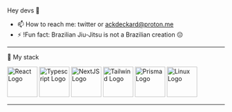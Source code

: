 ### 

Hey devs 👋


- 📫 How to reach me: twitter or ackdeckard@proton.me 
- ⚡ !Fun fact: Brazilian Jiu-Jitsu is not a Brazilian creation 😔


---

🧰 My stack



<img src="https://cdn.worldvectorlogo.com/logos/react-2.svg" alt="React Logo" width="70" height="70" class="filter-green"/>  <img src="https://cdn.worldvectorlogo.com/logos/typescript.svg" alt="Typescript Logo" width="70" height="70"/>  <img src="https://cdn.worldvectorlogo.com/logos/nextjs-2.svg" alt="NextJS Logo" width="70" height="70"/>  <img src="https://cdn.worldvectorlogo.com/logos/tailwind-css-1.svg" alt="Tailwind Logo" width="70" height="70"/>  <img src="https://cdn.worldvectorlogo.com/logos/prisma-2.svg" alt="Prisma Logo" width="70" height="70"/>  <img src="https://cdn.worldvectorlogo.com/logos/linux-tux.svg" alt="Linux Logo" width="70" height="70"/>


---
